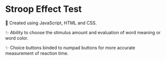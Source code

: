 # Stroop Effect Test

🧠 Created using JavaScript, HTML and CSS.

✨ Ability to choose the stimulus amount and evaluation of word meaning or word color.

✨ Choice buttons binded to numpad buttons for more accurate measurement of reaction time.

